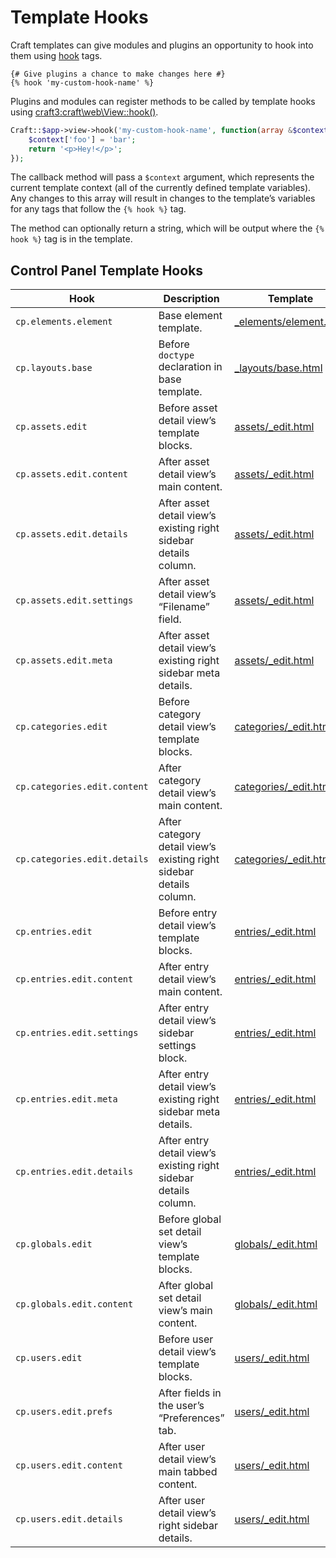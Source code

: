 # Template Hooks

Craft templates can give modules and plugins an opportunity to hook into them using [hook](../dev/tags.md#hook) tags.

```twig
{# Give plugins a chance to make changes here #}
{% hook 'my-custom-hook-name' %}
```

Plugins and modules can register methods to be called by template hooks using <craft3:craft\web\View::hook()>.

```php
Craft::$app->view->hook('my-custom-hook-name', function(array &$context) {
    $context['foo'] = 'bar';
    return '<p>Hey!</p>';
});
```

The callback method will pass a `$context` argument, which represents the current template context (all of the currently defined template variables). Any changes to this array will result in changes to the template’s variables for any tags that follow the `{% hook %}` tag.

The method can optionally return a string, which will be output where the `{% hook %}` tag is in the template.

## Control Panel Template Hooks

| Hook                         | Description                                                         | Template                                                                                                   |
| ---------------------------- | ------------------------------------------------------------------- | ---------------------------------------------------------------------------------------------------------- |
| `cp.elements.element`        | Base element template.                                              | [_elements/element.html](https://github.com/craftcms/cms/blob/main/src/templates/_elements/element.html)   |
| `cp.layouts.base`            | Before `doctype` declaration in base template.                      | [_layouts/base.html](https://github.com/craftcms/cms/blob/main/src/templates/_layouts/base.html)           |
| `cp.assets.edit`             | Before asset detail view’s template blocks.                         | [assets/_edit.html](https://github.com/craftcms/cms/blob/main/src/templates/assets/_edit.html)             |
| `cp.assets.edit.content`     | After asset detail view’s main content.                             | [assets/_edit.html](https://github.com/craftcms/cms/blob/main/src/templates/assets/_edit.html)             |
| `cp.assets.edit.details`     | After asset detail view’s existing right sidebar details column.    | [assets/_edit.html](https://github.com/craftcms/cms/blob/main/src/templates/assets/_edit.html)             |
| `cp.assets.edit.settings`    | After asset detail view’s “Filename” field.                         | [assets/_edit.html](https://github.com/craftcms/cms/blob/main/src/templates/assets/_edit.html)             |
| `cp.assets.edit.meta`        | After asset detail view’s existing right sidebar meta details.      | [assets/_edit.html](https://github.com/craftcms/cms/blob/main/src/templates/assets/_edit.html)             |
| `cp.categories.edit`         | Before category detail view’s template blocks.                      | [categories/_edit.html](https://github.com/craftcms/cms/blob/main/src/templates/categories/_edit.html)     |
| `cp.categories.edit.content` | After category detail view’s main content.                          | [categories/_edit.html](https://github.com/craftcms/cms/blob/main/src/templates/categories/_edit.html)     |
| `cp.categories.edit.details` | After category detail view’s existing right sidebar details column. | [categories/_edit.html](https://github.com/craftcms/cms/blob/main/src/templates/categories/_edit.html)     |
| `cp.entries.edit`            | Before entry detail view’s template blocks.                         | [entries/_edit.html](https://github.com/craftcms/cms/blob/main/src/templates/entries/_edit.html)           |
| `cp.entries.edit.content`    | After entry detail view’s main content.                             | [entries/_edit.html](https://github.com/craftcms/cms/blob/main/src/templates/entries/_edit.html)           |
| `cp.entries.edit.settings`   | After entry detail view’s sidebar settings block.                   | [entries/_edit.html](https://github.com/craftcms/cms/blob/main/src/templates/entries/_edit.html)           |
| `cp.entries.edit.meta`       | After entry detail view’s existing right sidebar meta details.      | [entries/_edit.html](https://github.com/craftcms/cms/blob/main/src/templates/entries/_edit.html)           |
| `cp.entries.edit.details`    | After entry detail view’s existing right sidebar details column.    | [entries/_edit.html](https://github.com/craftcms/cms/blob/main/src/templates/entries/_edit.html)           |
| `cp.globals.edit`            | Before global set detail view’s template blocks.                    | [globals/_edit.html](https://github.com/craftcms/cms/blob/main/src/templates/globals/_edit.html)           |
| `cp.globals.edit.content`    | After global set detail view’s main content.                        | [globals/_edit.html](https://github.com/craftcms/cms/blob/main/src/templates/globals/_edit.html)           |
| `cp.users.edit`              | Before user detail view’s template blocks.                          | [users/_edit.html](https://github.com/craftcms/cms/blob/main/src/templates/users/_edit.html)               |
| `cp.users.edit.prefs`        | After fields in the user’s “Preferences” tab.                       | [users/_edit.html](https://github.com/craftcms/cms/blob/main/src/templates/users/_edit.html)               |
| `cp.users.edit.content`      | After user detail view’s main tabbed content.                       | [users/_edit.html](https://github.com/craftcms/cms/blob/main/src/templates/users/_edit.html)               |
| `cp.users.edit.details`      | After user detail view’s right sidebar details.                     | [users/_edit.html](https://github.com/craftcms/cms/blob/main/src/templates/users/_edit.html)               |

